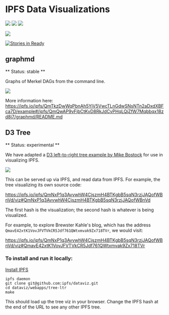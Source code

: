 # IPFS Data Visualizations

[![](https://img.shields.io/badge/made%20by-Protocol%20Labs-blue.svg?style=flat-square)](http://ipn.io)
[![](https://img.shields.io/badge/project-IPFS-blue.svg?style=flat-square)](http://ipfs.io/)
[![](https://img.shields.io/badge/freejs-%23ipfs-blue.svg?style=flat-square)](http://webchat.freenode.net/?channels=%23ipfs)

![](https://cdn.rawgit.com/jbenet/contribute-ipfs-gif/master/img/contribute.gif)

[![Stories in Ready](https://badge.waffle.io/ipfs/dataviz.svg?label=ready&title=Ready)](http://waffle.io/ipfs/dataviz)


## graphmd

** Status: stable **

Graphs of Merkel DAGs from the command line.

![](https://ipfs.io/ipfs/QmbefthRKDReojALJi8nGPwvUVPqe1aXdoD9ysX44aUfvG/graph.png)

More information here: https://ipfs.io/ipfs/QmTkzDwWqPbnAh5YiV5VwcTLnGdwSNsNTn2aDxdXBFca7D/example#/ipfs/QmQwAP9vFjbCtKvD8RkJdCvPHqLQjZfW7Mqbbqx18zd8j7/graphmd/README.md


## D3 Tree

** Status: experimental **

We have adapted a [D3 left-to-right tree example by Mike Bostock](http://mbostock.github.io/d3/talk/20111018/tree.html) for use in visualizing IPFS.

![](https://cdn.rawgit.com/ipfs/dataviz/6021cea7e49224b1bab784ce04e6ef7019be625b/webapps/tree-ltr/doc/ipfs-core.png)

This can be served up via IPFS, and read data from IPFS.  For example,
the tree visualizing its own source code:

https://ipfs.io/ipfs/QmNxP1q3AvvwhW4CjszmH4BTKgbB5sqN3rzjJAQofWBnVd/viz#QmNxP1q3AvvwhW4CjszmH4BTKgbB5sqN3rzjJAQofWBnVd

The first hash is the visualization; the second hash is whatever is being visualized.

For example, to explore Brewster Kahle's blog, which has the address
`QmavE42xtK1VovJFVTVkCR5Jdf761QWtxmvak9Zx718TVr`, we would visit:

https://ipfs.io/ipfs/QmNxP1q3AvvwhW4CjszmH4BTKgbB5sqN3rzjJAQofWBnVd/viz#QmavE42xtK1VovJFVTVkCR5Jdf761QWtxmvak9Zx718TVr

### To install and run it locally:

[Install IPFS](https://ipfs.io/docs/install/)

```
ipfs daemon
git clone git@github.com:ipfs/dataviz.git
cd dataviz/webapps/tree-ltr
make
```

This should load up the tree viz in your browser.
Change the IPFS hash at the end of the URL to see any other IPFS tree.
